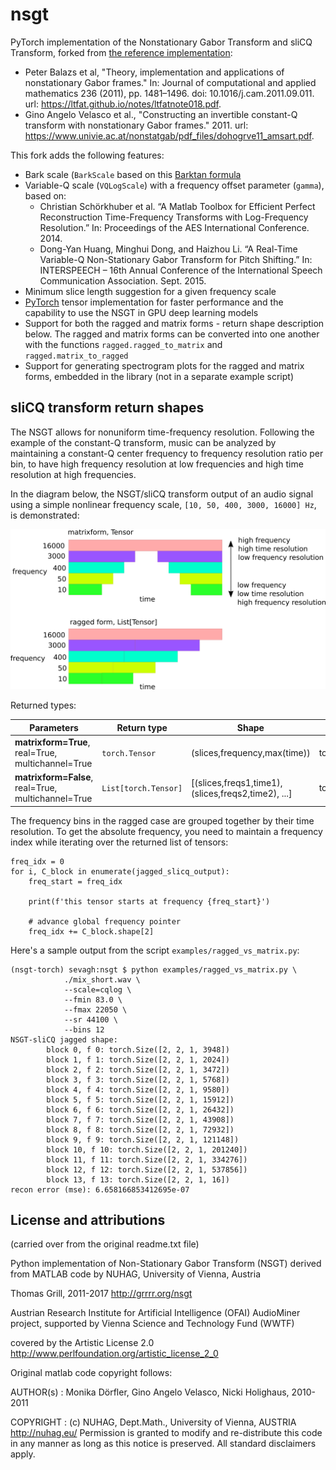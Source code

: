 # nsgt

PyTorch implementation of the Nonstationary Gabor Transform and sliCQ Transform, forked from [the reference implementation](https://github.com/grrrr/nsgt):
* Peter Balazs et al, "Theory, implementation and applications of nonstationary Gabor frames." In: Journal of computational and applied mathematics 236 (2011), pp. 1481–1496. doi: 10.1016/j.cam.2011.09.011. url: https://ltfat.github.io/notes/ltfatnote018.pdf.
* Gino Angelo Velasco et al., "Constructing an invertible constant-Q transform with nonstationary Gabor frames." 2011. url: https://www.univie.ac.at/nonstatgab/pdf_files/dohogrve11_amsart.pdf.

This fork adds the following features:
* Bark scale (`BarkScale` based on this [Barktan formula](https://github.com/stephencwelch/Perceptual-Coding-In-Python/issues/3)
* Variable-Q scale (`VQLogScale`) with a frequency offset parameter (`gamma`), based on:
    * Christian Schörkhuber et al. “A Matlab Toolbox for Efficient Perfect Reconstruction Time-Frequency Transforms with Log-Frequency Resolution.” In: Proceedings of the AES International Conference. 2014.
    * Dong-Yan Huang, Minghui Dong, and Haizhou Li. “A Real-Time Variable-Q Non-Stationary Gabor Transform for Pitch Shifting.” In: INTERSPEECH – 16th Annual Conference of the International Speech Communication Association. Sept. 2015.
* Minimum slice length suggestion for a given frequency scale
* [PyTorch](https://github.com/pytorch/pytorch/) tensor implementation for faster performance and the capability to use the NSGT in GPU deep learning models
* Support for both the ragged and matrix forms - return shape description below. The ragged and matrix forms can be converted into one another with the functions `ragged.ragged_to_matrix` and `ragged.matrix_to_ragged`
* Support for generating spectrogram plots for the ragged and matrix forms, embedded in the library (not in a separate example script)

## sliCQ transform return shapes

The NSGT allows for nonuniform time-frequency resolution. Following the example of the constant-Q transform, music can be analyzed by maintaining a constant-Q center frequency to frequency resolution ratio per bin, to have high frequency resolution at low frequencies and high time resolution at high frequencies.

In the diagram below, the NSGT/sliCQ transform output of an audio signal using a simple nonlinear frequency scale, `[10, 50, 400, 3000, 16000] Hz`, is demonstrated:

<img src=".github/slicq_shape.png" width=768px/>

Returned types:

| Parameters | Return type | Shape | Dtype |
|------------|------------|------------|------------|
| **matrixform=True**, real=True, multichannel=True | `torch.Tensor` | (slices,frequency,max(time)) | torch.Complex64 |
| **matrixform=False**, real=True, multichannel=True | `List[torch.Tensor]` | [(slices,freqs1,time1), (slices,freqs2,time2), ...] | torch.Complex64 |

The frequency bins in the ragged case are grouped together by their time resolution. To get the absolute frequency, you need to maintain a frequency index while iterating over the returned list of tensors:
```
freq_idx = 0
for i, C_block in enumerate(jagged_slicq_output):
    freq_start = freq_idx

    print(f'this tensor starts at frequency {freq_start}')

    # advance global frequency pointer
    freq_idx += C_block.shape[2]
```

Here's a sample output from the script `examples/ragged_vs_matrix.py`:

```
(nsgt-torch) sevagh:nsgt $ python examples/ragged_vs_matrix.py \
            ./mix_short.wav \
            --scale=cqlog \
            --fmin 83.0 \
            --fmax 22050 \
            --sr 44100 \
            --bins 12
NSGT-sliCQ jagged shape:
        block 0, f 0: torch.Size([2, 2, 1, 3948])
        block 1, f 1: torch.Size([2, 2, 1, 2024])
        block 2, f 2: torch.Size([2, 2, 1, 3472])
        block 3, f 3: torch.Size([2, 2, 1, 5768])
        block 4, f 4: torch.Size([2, 2, 1, 9580])
        block 5, f 5: torch.Size([2, 2, 1, 15912])
        block 6, f 6: torch.Size([2, 2, 1, 26432])
        block 7, f 7: torch.Size([2, 2, 1, 43908])
        block 8, f 8: torch.Size([2, 2, 1, 72932])
        block 9, f 9: torch.Size([2, 2, 1, 121148])
        block 10, f 10: torch.Size([2, 2, 1, 201240])
        block 11, f 11: torch.Size([2, 2, 1, 334276])
        block 12, f 12: torch.Size([2, 2, 1, 537856])
        block 13, f 13: torch.Size([2, 2, 1, 16])
recon error (mse): 6.658166853412695e-07
```

## License and attributions

(carried over from the original readme.txt file)

Python implementation of Non-Stationary Gabor Transform (NSGT)
derived from MATLAB code by NUHAG, University of Vienna, Austria

Thomas Grill, 2011-2017
http://grrrr.org/nsgt

Austrian Research Institute for Artificial Intelligence (OFAI)
AudioMiner project, supported by Vienna Science and Technology Fund (WWTF)

covered by the Artistic License 2.0
http://www.perlfoundation.org/artistic_license_2_0

Original matlab code copyright follows:

AUTHOR(s) : Monika Dörfler, Gino Angelo Velasco, Nicki Holighaus, 2010-2011

COPYRIGHT : (c) NUHAG, Dept.Math., University of Vienna, AUSTRIA
http://nuhag.eu/
Permission is granted to modify and re-distribute this
code in any manner as long as this notice is preserved.
All standard disclaimers apply.
